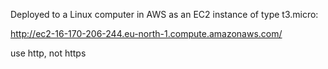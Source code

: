 
Deployed to a Linux computer in AWS as an EC2 instance of type t3.micro:

[http://ec2-16-170-206-244.eu-north-1.compute.amazonaws.com/ ](http://ec2-13-61-190-175.eu-north-1.compute.amazonaws.com/)

use http, not https
